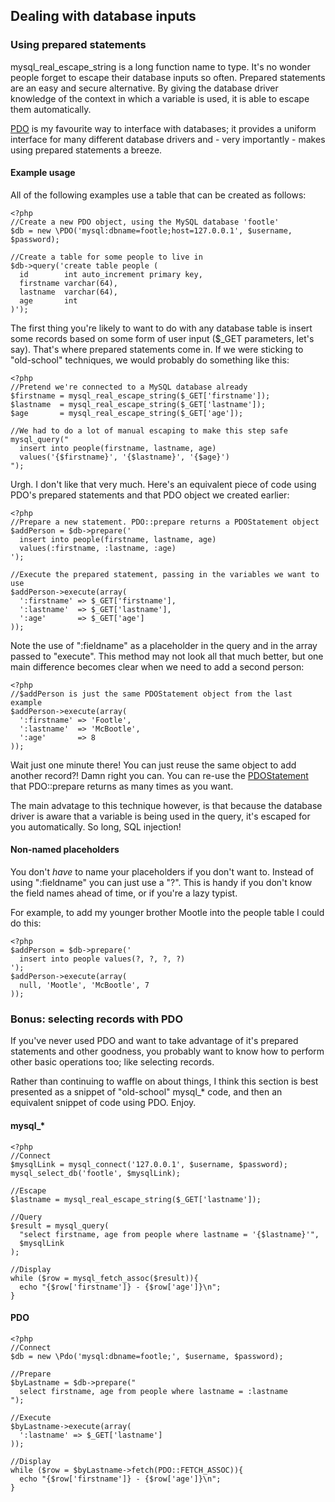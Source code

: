 Dealing with database inputs
----------------------------

### Using prepared statements
mysql\_real\_escape\_string is a long function name to type. It's no wonder people
forget to escape their database inputs so often. Prepared statements are an easy 
and secure alternative. By giving the database driver knowledge of the context in 
which a variable is used, it is able to escape them automatically. 

[PDO](http://php.net/pdo) is my favourite way to interface with databases; it provides 
a uniform interface for many different database drivers and - very importantly - makes 
using prepared statements a breeze.

#### Example usage
All of the following examples use a table that can be created as follows:

    <?php
    //Create a new PDO object, using the MySQL database 'footle'
    $db = new \PDO('mysql:dbname=footle;host=127.0.0.1', $username, $password);

    //Create a table for some people to live in
    $db->query('create table people (
      id        int auto_increment primary key, 
      firstname varchar(64), 
      lastname  varchar(64), 
      age       int
    )');

The first thing you're likely to want to do with any database table is insert some 
records based on some form of user input ($\_GET parameters, let's say). That's where 
prepared statements come in.  If we were sticking to "old-school" techniques, we 
would probably do something like this:

    <?php
    //Pretend we're connected to a MySQL database already
    $firstname = mysql_real_escape_string($_GET['firstname']);
    $lastname  = mysql_real_escape_string($_GET['lastname']);
    $age       = mysql_real_escape_string($_GET['age']);

    //We had to do a lot of manual escaping to make this step safe
    mysql_query("
      insert into people(firstname, lastname, age)
      values('{$firstname}', '{$lastname}', '{$age}')
    ");

Urgh. I don't like that very much. Here's an equivalent piece of code using PDO's 
prepared statements and that PDO object we created earlier:

    <?php
    //Prepare a new statement. PDO::prepare returns a PDOStatement object
    $addPerson = $db->prepare('
      insert into people(firstname, lastname, age) 
      values(:firstname, :lastname, :age)
    ');

    //Execute the prepared statement, passing in the variables we want to use
    $addPerson->execute(array(
      ':firstname' => $_GET['firstname'],   
      ':lastname'  => $_GET['lastname'],  
      ':age'       => $_GET['age']
    ));

Note the use of ":fieldname" as a placeholder in the query and in the array passed to "execute". 
This method may not look all that much better, but one main difference becomes clear when we need 
to add a second person:

    <?php
    //$addPerson is just the same PDOStatement object from the last example
    $addPerson->execute(array(
      ':firstname' => 'Footle',   
      ':lastname'  => 'McBootle',  
      ':age'       => 8
    ));

Wait just one minute there! You can just reuse the same object to add another record?! Damn 
right you can. You can re-use the [PDOStatement](http://php.net/pdostatement) that PDO::prepare
returns as many times as you want. 

The main advatage to this technique however, is that because the database driver is aware that a 
variable is being used in the query, it's escaped for you automatically. So long, SQL injection!

#### Non-named placeholders

You don't *have* to name your placeholders if you don't want to. Instead of using ":fieldname"
you can just use a "?". This is handy if you don't know the field names ahead of time, or if 
you're a lazy typist.

For example, to add my younger brother Mootle into the people table I could do this:

    <?php
    $addPerson = $db->prepare('
      insert into people values(?, ?, ?, ?)
    ');
    $addPerson->execute(array(
      null, 'Mootle', 'McBootle', 7
    ));


### Bonus: selecting records with PDO

If you've never used PDO and want to take advantage of it's prepared statements and other goodness, 
you probably want to know how to perform other basic operations too; like selecting records. 

Rather than continuing to waffle on about things, I think this section is best presented as a snippet
of "old-school" mysql\_\* code, and then an equivalent snippet of code using PDO. Enjoy.

#### mysql\_\*
    <?php
    //Connect
    $mysqlLink = mysql_connect('127.0.0.1', $username, $password);
    mysql_select_db('footle', $mysqlLink);
   
    //Escape
    $lastname = mysql_real_escape_string($_GET['lastname']);

    //Query
    $result = mysql_query(
      "select firstname, age from people where lastname = '{$lastname}'", 
      $mysqlLink
    );

    //Display
    while ($row = mysql_fetch_assoc($result)){
      echo "{$row['firstname']} - {$row['age']}\n";
    }
#### PDO
    <?php
    //Connect
    $db = new \Pdo('mysql:dbname=footle;', $username, $password);

    //Prepare
    $byLastname = $db->prepare("
      select firstname, age from people where lastname = :lastname
    ");

    //Execute
    $byLastname->execute(array(
      ':lastname' => $_GET['lastname']
    ));

    //Display
    while ($row = $byLastname->fetch(PDO::FETCH_ASSOC)){
      echo "{$row['firstname']} - {$row['age']}\n";
    }

